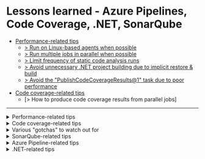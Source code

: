 # Lessons learned - Azure Pipelines, Code Coverage, .NET, SonarQube

- [Performance-related tips](#performance-related-tips)
  - [> Run on Linux-based agents when possible](#-run-on-linux-based-agents-when-possible)
  - [> Run multiple jobs in parallel when possible](#-run-multiple-jobs-in-parallel-when-possible)
  - [> Limit frequency of static code analysis runs](#-limit-frequency-of-static-code-analysis-runs)
  - [> Avoid unnecessary .NET project building due to implicit restore & build](#-avoid-unnecessary-net-project-building-due-to-implicit-restore--build)
  - [> Avoid the "PublishCodeCoverageResults@1" task due to poor performance](#-avoid-the-publishcodecoverageresults1-task-due-to-poor-performance)
- [Code coverage-related tips](#code-coverage-related-tips)
  - [> How to produce code coverage results from parallel jobs]

---
<details>
  <summary>
    Performance-related tips
  </summary>

## Performance-related tips
### > Run on Linux-based agents
When possible, always run the pipeline on a Linux-based agent instead of a Windows-based one. In my experience this can reduce the runtime by up to 50%, depending on the pipeline workload:

```yaml
pool:
  vmImage: "ubuntu-latest"
```

(`ubuntu-latest` is also the default Agent image in Azure DevOps, so if you don't specify anything else this will be used)

This in itself means you should avoid using the [VSBuild@1](https://learn.microsoft.com/en-us/azure/devops/pipelines/tasks/reference/vsbuild-v1?view=azure-pipelines) and [VSTest@2](https://learn.microsoft.com/en-us/azure/devops/pipelines/tasks/reference/vstest-v2?view=azure-pipelines) tasks as these can only be run on a Windows-based agent. You should instead use the [DotNetCoreCLI@2](https://learn.microsoft.com/en-us/azure/devops/pipelines/tasks/reference/dotnet-core-cli-v2?view=azure-pipelines) task for building/restoring/testing .NET code.

### > Run multiple jobs in parallel
A great way to reduce the total time a build takes is to run multiple smaller jobs in parallel instead of one big job. A `job` in Azure DevOps will automatically run on a separate agent, and thus run in parallel, as opposed to a separate step or task that will run sequentially on the same agent. In the following example, Job A & Job B will run at the same time:

```yaml
jobs:
- job: A
  steps:
  - bash: echo "A"

- job: B
  steps:
  - bash: echo "B"
```

 [You can find more info about how Jobs work here](https://learn.microsoft.com/en-us/azure/devops/pipelines/process/phases?view=azure-devops&tabs=yaml).

This means you can for example have one job that builds the main source code and another job that runs the tests and a third job that does some kind of analysis, and they can all run simultaneously.

You can combine this with something like a a final "publish" step that utilizes the [`dependsOn`](https://learn.microsoft.com/en-us/azure/devops/pipelines/process/conditions?view=azure-devops&tabs=yaml%2Cstages#use-the-output-variable-from-a-job-in-a-condition-in-a-subsequent-job) parameter to make sure it doesn't run until all the other jobs have finished successfully.

The only thing that limits parallelization in this way is more or less if there are dependencies between steps of a specific pipeline that cannot be run in a different job (which runs on a different agent). Keep in mind thought that you can utilize the [PublishPipelineArtifact](https://learn.microsoft.com/en-us/azure/devops/pipelines/tasks/reference/publish-pipeline-artifact-v1?view=azure-pipelines) and [DownloadPipelineArtifact](https://learn.microsoft.com/en-us/azure/devops/pipelines/tasks/reference/download-pipeline-artifact-v2?view=azure-pipelines) tasks to publish some kind of result from one job and download it in another.

It is also easier to run more jobs in parallel if your .NET code is using .NET Core (.NET 6/7/8) and not .NET Framework because it is possible to build individual .NET Core projects in the pipeline without having to build everything in a solution, which is not the case for .NET Framework*. This means that if you have let's say `Project1.csproj` and `TestProject1.csproj` that are both part of `MySolution.sln`, you can create two jobs that builds that specific `.csproj` file and not the entire solution, and then run them in parallel.

>\* technically it is possible to build individual projects instead of a entire solution using the [VSBuild@1](https://learn.microsoft.com/en-us/azure/devops/pipelines/tasks/reference/vsbuild-v1?view=azure-pipelines) too, by pointing to the path of a `.csproj` file using the ["solution"](https://learn.microsoft.com/en-us/azure/devops/pipelines/tasks/reference/vsbuild-v1?view=azure-pipelines#:~:text=solution%20%2D-,Solution,-string.%20Required.%20Default) property. The issue is that this takes an extreme amount of time, often as long as building the entire solution in my experience. I suspect this is because the legacy "VS" tasks are built from the ground-up to work using a solution file, so this way of building is a bit of a hack and does not seem to be officially supported.

Keep in mind that as you increase the number of parallel jobs that are being run you might start getting into issues where there are no available agents because all of them are already busy with other jobs. In this case you can go to Project Settings > Pipelines > Parallel jobs and increase the number there (if you're willing to pay for it). This costs [$40 per month per additional Microsoft-hosted agent](https://azure.microsoft.com/en-us/pricing/details/devops/azure-devops-services/).

![image](https://github.com/OscarBennich/lessons-learned-azure-devops-sq-dotnet/assets/26872957/6df852e3-f12e-4e79-9072-c2858490edeb)

### > Limit frequency of static code analysis runs
If you are using some kind of tool for static code analysis, such as [SonarQube](https://www.sonarsource.com/products/sonarqube/), keep in mind that doing this on a medium to large solution adds a significant amount of time to the build process as well as taking time to run the actual analysis (at least when it comes to SonarQube). Therefore a good way to save time is to reduce this analysis when it is not "required" (based on preferences and/or organizational policies).

One way to achieve this is to create a script like this (this is a PowerShell example):

```ps
# SonarQube analysis will be run if any of these are true:
# 1. The runSonarQube parameter is manually set to true.
# 2. The build is for either of these branches: dev, master, Releases/*.
# 3. The build is for a pull request to either of these branches: dev, master, Releases/*.

Param(
    [string]$runSonarQubeParameter,
    [string]$buildSourceBranch,
    [string]$pullRequestTargetBranch
)

$branchRequiresAnalysis = $buildSourceBranch -eq 'dev' -or $buildSourceBranch -eq 'master' -or $buildSourceBranch -like 'Releases/*'
$prTargetRequiresAnalysis = $pullRequestTargetBranch -eq 'dev' -or $pullRequestTargetBranch -eq 'master' -or $pullRequestTargetBranch -like 'Releases/*'

if ($branchRequiresAnalysis) {
    Write-Host "Branch requires SonarQube analysis."
}

if ($prTargetRequiresAnalysis) {
    Write-Host "Pull request target requires SonarQube analysis."
}

if ($runSonarQubeParameter -eq "True") {
    Write-Host "SonarQube analysis is manually requested."
}

$sonarQubeShouldBeRun = $runSonarQubeParameter -eq "True" -or $branchRequiresAnalysis -or $prTargetRequiresAnalysis

if (!$sonarQubeShouldBeRun) {
    Write-Host "##[warning] NOTE: SonarQube analysis will be skipped for this build!"
}

# Set "SonarQubeShouldBeRun" variable to be used in rest of the pipeline
# See: https://learn.microsoft.com/en-us/azure/devops/pipelines/process/set-variables-scripts?view=azure-devops&tabs=powershell
Write-Host "##vso[task.setvariable variable=sonarQubeShouldBeRun]$sonarQubeShouldBeRun"
```
This script can then be called like this:

```yaml
# This script will set the variable "sonarQubeShouldBeRun" to true or false
- task: PowerShell@2
  displayName: Determine if SonarQube analysis should be run
  inputs:
    targetType: filePath
    filePath: build/scripts/Determine-SonarQubeAnalysisShouldBeRun.ps1
    arguments: "${{ parameters.runSonarQube }} '$(Build.SourceBranchName)' '$(System.PullRequest.TargetBranchName)'"
```

and the `sonarQubeShouldBeRun` variable can be used to control the analysis steps like this:

```yaml
- task: SonarQubeAnalyze@5
  displayName: "SonarQube: Run analysis"
  condition: and(succeeded(), eq(variables.sonarQubeShouldBeRun, true))
```

This will make sure that the analysis is only run for the main branches that require this analysis as well as any pull requests that target those branches. On top of this it also takes into account a manual flag "runSonarQubeParameter" that can be used when an analysis run is required outside of these situations.

This parameter can be set like this:

```yaml
parameters:
  - name: runSonarQube
    type: boolean
    default: false
    displayName: Run SonarQube analysis
```

and will show up like this in the UI when queueing a new pipeline build:

![image](https://github.com/OscarBennich/lessons-learned-azure-devops-sq-dotnet/assets/26872957/92a7569e-bc34-4b2f-bd08-8a19269d7289)

### > Avoid unnecessary .NET project building due to implicit restore & build
Make sure you are not accidentally building a project/solution multiple times - Because of the way that the [implicit restore](https://learn.microsoft.com/en-us/dotnet/core/tools/dotnet-build#implicit-restore) works for dotnet tasks it is very easy to, say, first build a solution with a project and a test project in one step, and then run the tests using the `DotNetCoreCLI@2` task, not knowing that this will trigger an additional unnecessary build of that test project. 

A way to get around this is to either (a) skip the first build step and simply run the test task as this will also build and restore the project, or (b) keep the separate build task and then call the test task with the `--no-build` argument:

```yaml
- task: DotNetCoreCLI@2
  displayName: "🔬 dotnet test"
  inputs:
    command: "test"
    projects: "**/MyTestProject.csproj"
    arguments: >
      --no-build # <----
```

The `--no-build` flag will skip building the test project before running it, it also implicitly sets the --no-restore flag. 
- See https://learn.microsoft.com/en-us/dotnet/core/tools/dotnet-test

### > Avoid the "PublishCodeCoverageResults@1" task due to poor performance
The [`PublishCodeCoverageResults@1`](https://learn.microsoft.com/en-us/azure/devops/pipelines/tasks/reference/publish-code-coverage-results-v1?view=azure-pipelines) task in Azure DevOps is used to take already produced code coverage results (JaCoCo / Cobertura format) and publish it to the pipeline. This makes the code coverage results show up as a tab in the pipeline run summary in Azure DevOps:

![image](https://github.com/OscarBennich/lessons-learned-azure-devops-sq-dotnet/assets/26872957/e806df44-f98d-4d44-805b-9d3c1c256a30)

The issue is that this task is so incredibly slow that it basically makes it unusable unless the amount of files is very small. This is a known issue and has [been reported years ago](https://github.com/microsoft/azure-pipelines-tasks/issues/4945) but not fixed (yet).

An alternative to this stand-alone task you can use if you are running a .NET test task is to specify that code coverage should be collected and published during the test run, like this:

```yaml
- task: DotNetCoreCLI@2
  displayName: "🔬 dotnet test"
  inputs:
    command: "test"
    projects: "**/MyTestProject.csproj"
    publishTestResults: true # <----
    arguments: >
      --collect "Code Coverage" # <----
```

Note that the [default value for the "publishTestResults" parameter is `true`](https://learn.microsoft.com/en-us/azure/devops/pipelines/tasks/reference/dotnet-core-cli-v2?view=azure-pipelines#:~:text=publishTestResults%20%2D-,Publish%20test%20results%20and%20code%20coverage,-boolean.%20Optional.%20Use) and can therefore be skipped. I've explicitly added it here for the sake of clarity.

Publishing the test results directly form the "DotNetCoreCLI@2" task like this is **much, much faster** and I don't exactly know why. However, the "built-in" code coverage reporting only handles the binary `.coverage` format (which is what is produced if you don't specify another format in the `--collect` argument). Therefore, if you are instead producing code coverage results with some kind of XML-based format ([using "Coverlet" for example](https://github.com/coverlet-coverage/coverlet?tab=readme-ov-file#usage)), then you need to use the stand-alone publish task.

An alternative to this is to instead produce the code results with the `.coverage` format, publish it, and then in a separate task re-format the results to XML. One way to do is to use the [`dotnet-coverage` tool](https://learn.microsoft.com/en-us/dotnet/core/additional-tools/dotnet-coverage). Specific info about re-formatting and/or merging reports using this tool can be found [here](https://learn.microsoft.com/en-us/dotnet/core/additional-tools/dotnet-coverage#merge-code-coverage-reports).

Combining both these things could look like this:

```yaml
- task: DotNetCoreCLI@2
  displayName: "🔬 dotnet test"
  inputs:
    command: "test"
    projects: "**/MyTestProject.csproj"
    publishTestResults: true
    arguments: >
      --collect "Code Coverage"

- task: PowerShell@2
  displayName: "Install the 'dotnet-coverage' tool"
  inputs:
    targetType: inline
    script: dotnet tool install dotnet-coverage --global --ignore-failed-sources

- script: >
    dotnet-coverage merge -o $(Agent.TempDirectory)/coverage.xml -f xml $(Agent.TempDirectory)/*/*.coverage
  displayName: "Re-format code coverage file(s) to XML"
```

This will result in you being able to take advantage of the faster publishing speed of doing it using the `DotNetCoreCLI@2` task while also being able to output the code coverage results in a more generic format (for SonarQube for example).

</details>

<details>
  <summary>
    Code coverage-related tips
  </summary>
  
## Code coverage-related tips
### > How to produce code coverage results from parallel jobs
Even though it requires some extra work, it _is_ possible to collect code coverage from multiple parallel jobs, which allows you to significantly improve performance for large solutions with long build times and many tests (see [performance-related tips](#performance-related-tips)).

- Run all tests in multiple jobs, in each job you need to checkout the code, build the relevant code and then run the tests, make sure you specify that code coverage should be collected. You then need to publish the test results (`.coverage` and `.trx` files) so we can download them in the job that is going to run the actual SonarQube analysis:

```yaml
  ############################
  #### RUN TESTS
  ############################

  # The `--no-build` flag will skip building the test project before running it (since we already built in the previous step)
  # It also implicitly sets the --no-restore flag
  # https://learn.microsoft.com/en-us/dotnet/core/tools/dotnet-test
  - task: DotNetCoreCLI@2
    displayName: "🔬 dotnet test"
    inputs:
      command: "test"
      projects: "${{ parameters.testsToRun }}"
      testRunTitle: "${{ parameters.testSuite }}"
      publishTestResults: true
      arguments: >
        --configuration Release
        --collect "Code Coverage"
        --no-build

  ############################
  #### PUBLISH ARTIFACT
  ############################

  # Copy relevant files to a "TestResults" folder
  # so we can publish them as an artifact without including the entire TempDirectory
  # NOTE: We only look for .coverage files one sub-directory down, because there exists
  # duplicates of these files further down, which we do not want to copy.
  - task: CopyFiles@2
    displayName: "Copy test result files to $(Agent.TempDirectory)/TestResults"
    inputs:
      SourceFolder: "$(Agent.TempDirectory)"
      Contents: |
        **/*.trx
        */*.coverage
      TargetFolder: "$(Agent.TempDirectory)/TestResults"
      flattenFolders: true

  - task: PublishPipelineArtifact@1
    displayName: "Publish pipeline artifact: ${{ parameters.jobName }}"
    inputs:
      targetPath: "$(Agent.TempDirectory)/TestResults"
      artifactName: ${{ parameters.jobName }}
```

- You will also need to have one job that prepares the analysis, builds the source code and runs the analysis. It is _not_ possible to split the actual analysis and the preparation/building (more info [here](#-unable-to-run-the-sonarqubeprepare5-and-sonarqubeanalyze5-tasks-in-different-jobs)).
- In the preparation step you will need to specify the path where SonarQube can find the test result files (`.trx`) and the code coverage files (will be converted from `.coverage` to `.xml`):
```yaml
- task: SonarQubePrepare@5
  displayName: "SonarQube: Prepare"
  inputs:
    SonarQube: "SonarQube"
    scannerMode: "MSBuild"
    projectKey: "PROJECT_KEY"
    projectName: "PROJECT_NAME"
    extraProperties: |
      sonar.cs.vscoveragexml.reportsPaths=$(Agent.TempDirectory)/TestResults/merged.coverage.xml
      sonar.cs.vstest.reportsPaths=$(Agent.TempDirectory)/TestResults/*/*.trx
```

- After we build the source code but before performing the SonarQube analysis we need to download all the test run result artifacts that were published using the `PublishPipelineArtifact@1` task:
```yaml
- task: DownloadPipelineArtifact@2
  displayName: "Download test run artifacts"
  inputs:
    targetPath: $(Agent.TempDirectory)/TestResults
```
**Note that if the tests take longer to run than building the project then the pipeline will attempt to download the test run artifacts before they are available which will result in the results in SonarQube being incorrect. You can potentially solve this with a delay (or in some more sophisticated way using a script and Azure CLI)**:

```yaml
- task: PowerShell@2
  displayName: "⏳ Delay for 2 minutes to wait for test result artifacts to be available"
  inputs:
    targetType: inline
    script: "Start-Sleep -Seconds 120"

- task: DownloadPipelineArtifact@2
  displayName: "Download test run artifacts"
  inputs:
    targetPath: $(Agent.TempDirectory)/TestResults
```

- We then convert the code coverage files to XML and merge them into one big file using the [`dotnet-coverage` tool](https://learn.microsoft.com/en-us/dotnet/core/additional-tools/dotnet-coverage) (note that we output the final result in the path that we specified in the SonarQube preparation task):

```yaml
- task: PowerShell@2
  displayName: "Install the 'dotnet-coverage' tool"
  inputs:
    targetType: inline
    script: dotnet tool install dotnet-coverage --global --ignore-failed-sources

- script: >
    dotnet-coverage merge -o $(Agent.TempDirectory)/TestResults/merged.coverage.xml -f xml -r $(Agent.TempDirectory)/TestResults/*.coverage --remove-input-files
  displayName: "Merge and re-format code coverage files to XML"
```

- The final step we have to do is fix the path information in the code coverage files. This is because when the files are generated, they retain information about the relative path to the source file that is being tested:

![image](https://github.com/OscarBennich/lessons-learned-azure-devops-sq-dotnet/assets/26872957/117f0948-a4d6-40a8-9e8b-c19832a412e4)

Because these files were generated on different agents, the part of the path information that refers to the agent (`C:\agent2\_work`) will not be the same as the path for the source files on the agent we downloaded the results to. We have to fix this manually, otherwise SonarQube won't recognize the coverage information as valid. We can do that like this:

```yaml
- task: PowerShell@2
  displayName: "Fix code coverage file paths in merged.coverage.xml"
  inputs:
    targetType: filePath
    filePath: build/scripts/Fix-CodeCoverageFilePaths.ps1
    arguments: -pathToCoverageFile "$(Agent.TempDirectory)/TestResults/merged.coverage.xml"
  condition: and(succeeded(), eq(variables.sonarQubeShouldBeRun, true))
```

The script this task uses looks like this:

```powershell
# When generating code coverage reports, the paths to the source files are stored in the code coverage file.
# Because we run multiple test jobs on different agents in parallel, it leads to the code coverage file paths being different on each agent.
# This script fixes the paths in the code coverage file so that they are correct from the point-of-view of the agent running the code coverage analysis.

Param(
    [string]$pathToCoverageFile
)

Write-Host "Fixing file paths in code coverage file '$pathToCoverageFile'..."

$localPath = (Get-Location).Path
$linuxFilePattern = '/home/vsts/work/\d+/s'
$onPremWindowsFilePattern = 'C:\\agent\\_work\\\d+\\s'
(Get-Content -path $pathToCoverageFile -Raw) -replace $linuxFilePattern, $localPath -replace $onPremWindowsFilePattern, $localPath | Set-Content $pathToCoverageFile
```

- After this we can finally run the analysis step:

```yaml
- task: SonarQubeAnalyze@5
  displayName: "SonarQube: Run analysis"
```

- We should then get both code coverage information and test results into SonarQube:

![image](https://github.com/OscarBennich/lessons-learned-azure-devops-sq-dotnet/assets/26872957/70972161-7cc6-4a6a-891f-c1f168df0565)

### > How to enable collecting of code coverage during test execution
- DotNetCoreCLI@2

```yaml
- task: DotNetCoreCLI@2
  displayName: "🔬 dotnet test"
  inputs:
    command: "test"
    projects: "**/MyTestProject.csproj"
    arguments: >
      --collect "Code Coverage" # <----
```

Note that you can specify the argument like this `--collect "Code Coverage;Format=Xml"` to collect the coverage information in an XML format instead of the binary `.coverage` format.

- VSTest@2

```yaml
- task: VSTest@2
  displayName: "🔬 VS Test"
  inputs:
    testAssemblyVer2: |
      Tests/**/MyTestProject.dll
      !**/obj/**
    platform: "AnyCPU"
    configuration: "Release"
    codeCoverageEnabled: true # <----
```

### > Code coverage results in PRs in Azure DevOps
[There is support](https://learn.microsoft.com/en-us/azure/devops/pipelines/test/codecoverage-for-pullrequests?view=azure-devops) for showing code coverage information for Pull Requests in Azure DevOps, if you have it enabled it shows up like this:

![image](https://github.com/OscarBennich/lessons-learned-azure-devops-sq-dotnet/assets/26872957/7326a09a-04f3-4eee-b685-262ca603e032)

To enable this you need to:
1. Add build validation for the target branch so that a new build is run and checked when a new PR is opened
2. In your build pipeline you need to enable gathering of code coverage* from your test runs and publish the results then you will "automatically" get code coverage information in the PR as shown above:

    ```yaml
    - task: DotNetCoreCLI@2
      displayName: "🔬 dotnet test"
      inputs:
        command: "test"
        projects: "**/MyTestProject.csproj"
        publishTestResults: true # <----
        arguments: >
          --collect "Code Coverage" # <----
    ```
    
\* **Note that only the binary `.coverage` format is [currently supported](https://learn.microsoft.com/en-us/azure/devops/pipelines/test/codecoverage-for-pullrequests?view=azure-devops#which-coverage-tools-and-result-formats-can-be-used-for-validating-code-coverage-in-pull-requests), so you need to make sure you are publishing this format** 

</details>

<details>
  <summary>
    Various "gotchas" to watch out for
  </summary>
  
## Various "gotchas" to watch out for
### > Running "dotnet tool install" on Linux
If you run the `dotnet tool install` command in a task on an agent running on a Linux-based OS w/ a project that has multiple project files you might run into issues where the task fails to complete with an error message along the lines of the folder containing multiple project files. I think this is related to the fact that .NET Core CLI will automatically restore any .NET projects in the working directory and does not like if there are multiple of them. The process of installing a new dotnet tool does not require this to happen, so it is ostensibly a bug, but I might be missing something.

One way to get around this issue is to set the ["workingDirectory" parameter](https://learn.microsoft.com/en-us/azure/devops/pipelines/tasks/reference/powershell-v2?view=azure-pipelines#:~:text=workingDirectory%20%2D-,Working%20Directory,-string.) to an arbitrary folder in the repository that does **not** contain any `.csproj` files at all:

```yaml
- task: PowerShell@2
  displayName: "Install the 'dotnet-coverage' tool"
  inputs:
    targetType: inline
    workingDirectory: "$(Build.SourcesDirectory)/ArbitraryFolder" # <----
    script: dotnet tool install dotnet-coverage --global --ignore-failed-sources
```

### > The "PublishPipelineArtifact" task doesn't flatten folders
If you have a need to publish and download artifacts between different jobs in a pipeline you can use the [PublishPipelineArtifact](https://learn.microsoft.com/en-us/azure/devops/pipelines/tasks/reference/publish-pipeline-artifact-v1?view=azure-pipelines) and [DownloadPipelineArtifact](https://learn.microsoft.com/en-us/azure/devops/pipelines/tasks/reference/download-pipeline-artifact-v2?view=azure-pipelines) tasks in Azure DevOps. One thing to keep in mind when doing this is that the "PublishPipelineArtifact" task doesn't flatten folders, i.e. if you download an artifact "MyCoolArtifact1" & "MyCoolArtifact2" with some arbitrary files into "MyFolder", then it will result in the files being put into `MyFolder/MyCoolArtifact1` and `MyFolder/MyCoolArtifact2` instead of directly into `MyFolder/...`.

One way solve this is to first download the pipeline artifacts and then use the ["CopyFiles@2"](https://learn.microsoft.com/en-us/azure/devops/pipelines/tasks/reference/copy-files-v2?view=azure-pipelines&tabs=yaml) task w/ the `flattenFolders` parameter set to `true`:

```yaml
- task: CopyFiles@2
  displayName: "Copy test result files to $(Agent.TempDirectory)/TestResults"
  inputs:
    SourceFolder: "MyFolder"
    Contents: "**"
    TargetFolder: "MyFolder"
    flattenFolders: true # <----
```

`Contents: "**"` copies all files in the specified source folder and all files in all sub-folders. Note that this is the default value, I've explicitly added it here for the sake of clarity.

### > "CopyFiles" doesn't work as expected when trying to copy multiple specific file types
If you want to use the ["CopyFiles@2"](https://learn.microsoft.com/en-us/azure/devops/pipelines/tasks/reference/copy-files-v2?view=azure-pipelines&tabs=yaml) task to copy specific file types (like `.xml`, `.coverage`, `.trx`) instead of all files in a specific folder, you need to make sure that you do not write it over multiple lines using single quotes, like this:

```yaml
- task: CopyFiles@2
  inputs:
    SourceFolder: "$(Build.SourcesDirectory)"
    Contents: |
      '**\bin\**\*.dacpac'
      '**\PublishProfile\*.publish.xml'
    TargetFolder: "$(Build.ArtifactStagingDirectory)"
```

You instead need to write it like this (without quotes), otherwise the files won't be found:

```yaml
- task: CopyFiles@2
  inputs:
    SourceFolder: "$(Build.SourcesDirectory)"
    Contents: |
      **\bin\**\*.dacpac
      **\PublishProfile\*.publish.xml
    TargetFolder: "$(Build.ArtifactStagingDirectory)"
```

More information about this bug can be found [in this forum post](https://stackoverflow.com/a/70874760).

### > Installing new software on a self-hosted agent could require a restart before it takes effect
If you are running your pipeline on a self-hosted agent and have tasks that install new software, for example using `dotnet tool install`, then a restart of the agent could be required for it to recognize this new tool/software.

> I noticed this when I tried installing the `dotnet-coverage` tool and it said it was already installed but at the same time when trying to use it in a task it said it wasn't installed, leading to a catch-22. Restarting the agent solved this issue.

The solution was taken from [this forum post](https://stackoverflow.com/a/62712205).

### > Default test result folder location for "DotNetCoreCLI@2" vs. "VSTest@2"
Note that the "DotNetCoreCLI@2" task puts test results in `$(Agent.TempDirectory)` whereas the legacy "VSTest@2" task puts it in `$(Agent.TempDirectory)/TestResults`.

This location can be re-configured for the "VSTest@2" using the [`resultsFolder` parameter](https://learn.microsoft.com/en-us/azure/devops/pipelines/tasks/reference/vstest-v2?view=azure-pipelines#:~:text=resultsFolder%20%2D-,Test%20results%20folder,-string.%20Default%20value).

</details>

<details>
  <summary>
    SonarQube-related tips
  </summary>
  
## SonarQube-related tips
### > Unable to run the "SonarQubePrepare@5" and "SonarQubeAnalyze@5" tasks in different jobs
There are two main SonarQube-related tasks available in Azure DevOps:
- [SonarQubePrepare@5](https://learn.microsoft.com/en-us/azure/devops/pipelines/tasks/reference/sonar-qube-prepare-v5?view=azure-pipelines)
- [SonarQubeAnalyze@5](https://learn.microsoft.com/en-us/azure/devops/pipelines/tasks/reference/sonar-qube-analyze-v5?view=azure-pipelines)

From what I've read, seen, and tried, these two tasks **HAVE** to be run in the same job, otherwise the analysis step fails. I don't know specifically what the prepare step does and there isn't a lot of documentation about that either, but there is some kind of magic that happens behind the scenes. All I know is that part of what happens is that it creates a hidden `.sonarqube` folder in the working directory with a bunch of files. I even tried copying the entire working folder to another agent after the prepare step and then running analyze and that still didn't work...

What this means is that you cannot optimize the pipeline to do something along the lines of running one job that prepares the analysis and builds the source code in parallel with test jobs and then end with a job that run the SonarQube analysis. Instead you need to either run everything in one big job, or have one job that prepares the analysis, builds the source code, and then waits to download the test results from separate jobs before running the analysis (this leads to timing issues etc.).

_Either way, it is annoying..._

### > Getting unit test results into SonarQube
This is configured through the ["Test execution parameters"](https://docs.sonarsource.com/sonarqube/9.9/analyzing-sources-code/test-coverage/test-execution-parameters/) in SonarQube and specified in the "SonarQubePrepare@5" task.

For C# it could look like this:

```yaml
- task: SonarQubePrepare@5
  displayName: "SonarQube: Prepare"
  inputs:
    SonarQube: "SonarQube"
    scannerMode: "MSBuild"
    projectKey: "${{ parameters.projectName }}"
    projectName: "${{ parameters.projectName }}"
    extraProperties: |
      sonar.cs.vstest.reportsPaths=$(Agent.TempDirectory)/*.trx # <---- 
```

If you are using XUnit or NUnit instead of VSTest/MSTest there are [alternative report paths](https://docs.sonarsource.com/sonarqube/9.9/analyzing-source-code/test-coverage/test-execution-parameters/#csharp) for these.

This test result report is what makes this information show up in SonarQube:

![image](https://github.com/OscarBennich/lessons-learned-azure-devops-sq-dotnet/assets/26872957/3bb97775-d70a-4f61-980f-1370dc550006)

### > Be mindful of supported code coverage formats in SonarQube
Keep in mind that SonarQube only supports [certain code coverage formats for certain languages](https://docs.sonarsource.com/sonarqube/9.9/analyzing-source-code/test-coverage/test-coverage-parameters/).

For example: The "Cobertura" code coverage format is not supported for `C#`, but it is supported for `Flex` and `Python`. This can become confusing because "Cobertura" shows up as a popular code coverage format in a lot of C# articles etc. So even though it is fully possible to generate this format "out-of-the-box" for C# code, SonarQube won't see it as valid.

Also, the binary `.coverage` format that is generated by default when collecting code coverage info in .NET is **not** supported by SonarQube, but at the same time this is the expected format when publishing test results to the Azure DevOps pipeline. Therefore it is recommended to collect this data in the binary format and then re-format it into a XML format that is compatible w/ SonarQube before running the analysis step.

### > SonarQube + .NET + Windows-based agent = Magic?
If you are analyzing .NET code using SonarQube and are using a Windows-based agent, then there seems to be some convention-based magic happening behind the scenes that is good to know about.

This is what is [written in SonarQube's documentation](https://docs.sonarsource.com/sonarqube/9.9/analyzing-source-code/test-coverage/dotnet-test-coverage/#visual-studio-code-coverage):
> "[...] when you are using an Azure DevOps Windows image for your build. In these cases, the .NET Framework scanner will automatically find the coverage output generated by the --collect "Code Coverage" parameter without the need for an explicit report path setting. It will also automatically convert the generated report to XML. No further configuration is required."

So the paths to the test results is implicitly set (it relies on them being in `$(Agent.TempDirectory)/TestResults` and after that checks a few other "reasonable" places) AND the binary `.coverage` format is automatically converted to XML. In my opinion this way of doing it involves way too much "magic" and is just needlessly confusing if you are not using this exact setup... 

Either way, if you are not running on a Windows image (which you [should avoid for performance reasons](#-run-on-linux-based-agents-when-possible)) then you need to do this yourself instead.

Converting `.coverage` to XML (this was also refenced in [this chapter](#-avoid-the-publishcodecoverageresults1-task-due-to-poor-performance):

```yaml
- task: DotNetCoreCLI@2
  displayName: "🔬 dotnet test"
  inputs:
    command: "test"
    projects: "**/MyTestProject.csproj"
    publishTestResults: true
    arguments: >
      --collect "Code Coverage"

- task: PowerShell@2
  displayName: "Install the 'dotnet-coverage' tool"
  inputs:
    targetType: inline
    script: dotnet tool install dotnet-coverage --global --ignore-failed-sources

- script: >
    dotnet-coverage merge -o $(Agent.TempDirectory)/coverage.xml -f xml $(Agent.TempDirectory)/*/*.coverage
  displayName: "Re-format code coverage file(s) to XML"
```

Specifying test result paths:

```yaml
- task: SonarQubePrepare@5
  displayName: "SonarQube: Prepare"
  inputs:
    SonarQube: "SonarQube"
    scannerMode: "MSBuild"
    projectKey: "PROJECT_KEY"
    projectName: "PROJECT_NAME"
    extraProperties: |
      sonar.cs.vscoveragexml.reportsPaths=$(Agent.TempDirectory)/TestResults/.coverage.xml # <---- 
      sonar.cs.vstest.reportsPaths=$(Agent.TempDirectory)/TestResults/*/*.trx # <---- 
``` 

</details>

<details>
  <summary>
    Azure Pipeline-related tips
  </summary>
  
## Azure Pipeline-related tips
### > Azure DevOps pipeline templates
You can utilize [templates](https://learn.microsoft.com/en-us/azure/devops/pipelines/process/templates?view=azure-devops&pivots=templates-includes) in Azure DevOps to define reusable content, logic, and parameters in YAML pipelines.

The way this works is that you can first define some kind of YAML code in one repository, say `TemplateRepository` in the `Infrastructure` project in Azure DevOps:

TemplateRepository/templates/mytemplate.yml:
```yaml
parameters:
  - name: message
    type: string

steps:
  - bash: echo ${{ parameters.message }}
```

You can then use that template like this (you specify the template repository as a resource and then you point to the file you want to use):

```yaml
resources:
  repositories:
    - repository: infrastructure # variable name
      type: git
      name: Infrastructure/TemplateRepository # Project/Repo
      ref: refs/heads/main # branch

trigger: none

pool:
  vmImage: ubuntu-latest

steps:
  - template: templates/mytemplate.yml@infrastructure
    parameters:
      message: "My cool message"
```

### > Conditions for pipeline templates
There is no support for the [`condition` keyword](https://learn.microsoft.com/en-us/azure/devops/pipelines/process/conditions) when using templates, meaning you cannot write something like this:

```yaml
  - template: templates/mytemplate.yml@infrastructure
    condition: and(succeeded(), ne(variables['Build.Reason'], 'PullRequest'))
```

What you CAN do though is define the condition like this:

```yaml
  - ${{ if ne(variables['Build.Reason'], 'PullRequest') }}:
      - template: templates/jobs/publish-viedoc-package.yml
```

and that will work.

### > Working directory when checking out multiple repositories
If you are using pipeline templates and want to for example use script files from the repository that the template YAML file is checked into, you can accomplish this by [checking out multiple repositories](https://learn.microsoft.com/en-us/azure/devops/pipelines/repos/multi-repo-checkout?view=azure-devops) in the pipeline. So you are both checking out the repository that is using the template repository as a resource and the template repository itself:

TemplateRepository/templates/mytemplate.yml:

```yaml
steps:
  # checkout: self is implicitly defined for all pipelines, I've adde it here for clarity
  - checkout: self

  # checkout the infrastructure repo so we can run script files from it
  - checkout: infrastructure
```

One important thing to keep in mind when doing this is that it will change the way the default working directory works. Normally when you checkout a repository the root of that repository will be the working directory, so if you have a repostitory `MyRepo` which has a folder `MyFolder` with a textfile `Test.txt`, then in that pipeline you can use the path `MyFolder/Test.txt` to find that file. 

But if you are checking out more than one repo then the working directory will be one folder "up", with the root folder of all repositories being inside that folder. For example, you checkout `MyRepo` and `MyRepo2`. The path to the `Test.txt` in `MyRepo` will now be `MyRepo/MyFolder/Test.txt` instead of just `MyFolder/Test.txt` like it was before:

```
- MyRepo
  - MyFolder
    - Test.txt

- MyRepo2
  - MyFolder2
    - Test2.txt
```

### > Running tests in pipeline that require "Azurite"
If you are running tests that require a local "Azurite" instance, for example for emulating Azure Storage, then you need a way to duplicate this functionality when running these tests in your CI pipeline.

One way to do that is to add this task:

```yaml
# Azurite is required for some tests to run as expected
# See: https://learn.microsoft.com/en-us/samples/azure-samples/automated-testing-with-azurite/automated-testing-with-azure/
- bash: |
    npm install -g azurite
    mkdir azurite
    azurite --silent --location azurite &
  displayName: "Install and Run Azurite"
```
</details>

<details>
  <summary>
    .NET-related tips
  </summary>
  
## .NET-related tips
### > Setting "testRunTitle" when running the "DotNetCoreCLI@2" or "VSTest@2" task
You can customize the value of the `testRunTitle` parameter for both the [DotNetCoreCLI@2](https://learn.microsoft.com/en-us/azure/devops/pipelines/tasks/reference/dotnet-core-cli-v2?view=azure-pipelines#:~:text=testRunTitle%20%2D-,Test%20run%20title,-string.%20Optional.%20Use) task and the [VSTest@2](https://learn.microsoft.com/en-us/azure/devops/pipelines/tasks/reference/vstest-v2?view=azure-pipelines#:~:text=testRunTitle%20%2D-,Test%20run%20title,-string.) task.

For example:

```yaml
- task: DotNetCoreCLI@2
  displayName: "🔬 dotnet test"
  inputs:
    command: "test"
    projects: "**/MyTestProject.csproj"
    testRunTitle: "Application (Clinic)"
```

This will make the results that show up in the test results tab in Azure DevOps more readable and clear:

![image](https://github.com/OscarBennich/lessons-learned-azure-devops-sq-dotnet/assets/26872957/202e8372-0e13-4636-814f-d7581b171dec)
![image](https://github.com/OscarBennich/lessons-learned-azure-devops-sq-dotnet/assets/26872957/b8f36dd0-3de1-434b-af30-14117e3db34f)
 
### > Issues related to specifying a local NuGet feed in `nuget.config`
If you have specified a local NuGet feed in a `nuget.config` file in the root of your repository, like this:

```xml
<?xml version="1.0" encoding="utf-8"?>

<configuration>
  <packageSources>
    <clear />
    <add key="Local" value="%USERPROFILE%\.viedoc\local\packages\nuget" /> # <----
    <add key="nuget.org" value="https://api.nuget.org/v3/index.json" />
  </packageSources>
</configuration>
```

you will run into issues whenever you try to build any project in this repository in a pipeline. This is because of the implementation of the [implicit restore](https://learn.microsoft.com/en-us/dotnet/core/tools/dotnet-build#implicit-restore) that triggers whenever you build a `.csproj`. This restore step will [default to using the feed information provided by the `nuget.config` file](https://learn.microsoft.com/en-us/dotnet/core/tools/dotnet-restore#specify-feeds).

What this leads to is that whenever you try to trigger a task that builds or runs tests using your .NET projects, e.g.:

```yaml
- task: DotNetCoreCLI@2
  displayName: "🏗 dotnet build"
  inputs:
    command: "build"
    projects: "**/ProjectToBuild.csproj"

- task: DotNetCoreCLI@2
  displayName: "🔬 dotnet test"
  inputs:
    command: "test"
    projects: "**/ProjectToTest.csproj"
```

then the implicit restore will kick in and try to find the local feed specified in the `nuget.config` file, which it is unable to do, so the task fails.

One way to solve this is to separate the `restore`, `build` and `test` steps. This allows you to specify what feed should be used in the `restore` step, and then specify that no restore should be performed in the subsequent steps.

We specify the organization feed to use using the [`vstsFeed` parameter](https://learn.microsoft.com/en-us/azure/devops/pipelines/tasks/reference/dotnet-core-cli-v2?view=azure-pipelines#:~:text=vstsFeed%20%2D-,Use%20packages%20from%20this%20Azure%20Artifacts%20feed,-Input%20alias%3A):

```yaml
- task: DotNetCoreCLI@2
  displayName: "♻ dotnet restore"
  inputs:
    command: "restore"
    projects: "**/MyProject.csproj"
    vstsFeed: "ProjectName/FeedName" # <----
```

We then use the `--no-restore` argument to skip the implicit restore:

```yaml
- task: DotNetCoreCLI@2
  displayName: "🏗 dotnet build"
  inputs:
    command: "build"
    projects: "**/MyProject.csproj"
    arguments: >
      --no-restore # <----
```

We also use the `--no-build` argument when running the tests:

```yaml
# The `--no-build` flag will skip building the test project before running it (since we already built in the previous step)
# It also implicitly sets the --no-restore flag
- task: DotNetCoreCLI@2
  displayName: "🔬 dotnet test"
  inputs:
    command: "test"
    projects: "**/MyProject.csproj"
    arguments: >
      --no-build # <----
```

- [More info](https://learn.microsoft.com/en-us/azure/devops/pipelines/tasks/reference/dotnet-core-cli-v2?view=azure-pipelines#why-is-my-build-publish-or-test-step-failing-to-restore-packages)

### > Running tests after building a solution with both .NET Core & .NET Framework-based test projects
If you are running a pipeline that is building a solution with a mix of .NET Core & .NET Framework projects then you can run into issues if you run the [`VSTest` task](https://learn.microsoft.com/sv-se/azure/devops/pipelines/tasks/reference/vstest-v2?view=azure-pipelines) after that. 

This seems to be because the task gets "confused" about what test adapter to use during this run. A way to solve this is to utilize the `pathtoCustomTestAdapters` property and point to one of the .NET Framework projects in the solution (it doesn't matter which one):

```yaml
- task: VSTest@2
  displayName: "🔬 VS Test"
  inputs:
    testAssemblyVer2: |
      Tests/**/MyTestProject.dll
      !**/obj/**
    platform: "AnyCPU"
    configuration: "Release"
    pathtoCustomTestAdapters: "Tests/MyTestProject/bin/Release/net472/ # <----
```

</details>
